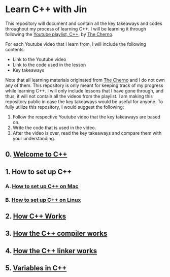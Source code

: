 # Learn C++ with Jin

This repository will document and contain all the key takeaways and codes throughout my process of learning C++.
I will be learning it through following the [Youtube playlist, C++](https://youtube.com/playlist?list=PLlrATfBNZ98dudnM48yfGUldqGD0S4FFb&si=eAUec1IBcU8OovFy), by [The Cherno](https://www.youtube.com/channel/UCQ-W1KE9EYfdxhL6S4twUNw).

For each Youtube video that I learn from, I will include the following contents:
- Link to the Youtube video
- Link to the code used in the lesson
- Key takeaways

Note that all learning materials originated from [The Cherno](https://www.youtube.com/channel/UCQ-W1KE9EYfdxhL6S4twUNw) and I do not own any of them.
This repository is only meant for keeping track of my progress while learning C++.
I will only include lessons that I have gone through, and thus, it will not contain all the videos 
from the playlist.
I am making this repository public in case the key takeaways would be useful for anyone.
To fully utilize this repository, I would suggest the following:
1. Follow the respective Youtube video that the key takeaways are based on.
2. Write the code that is used in the video.
3. After the video is over, read the key takeaways and compare them with your understanding.

## 0. [Welcome to C++](src/0-welcome-to-cpp)

## 1. How to set up C++

### A. [How to set up C++ on Mac](src/1b-how-to-set-up-cpp-on-mac)

### B. [How to set up C++ on Linux](src/1c-how-to-set-up-cpp-on-linux)

## 2. [How C++ Works](src/2-how-cpp-works)

## 3. [How the C++ compiler works](src/3-how-the-cpp-compiler-works)

## 4. [How the C++ linker works](src/4-how-the-cpp-linker-works)

## 5. [Variables in C++](src/5-variables-in-cpp)